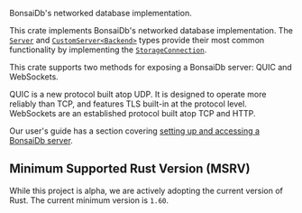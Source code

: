 BonsaiDb's networked database implementation.

This crate implements BonsaiDb's networked database implementation. The
[`Server`](crate::Server) and [`CustomServer<Backend>`](crate::CustomServer)
types provide their most common functionality by implementing the
[`StorageConnection`](::bonsaidb_core::connection::StorageConnection).

This crate supports two methods for exposing a BonsaiDb server: QUIC and
WebSockets.

QUIC is a new protocol built atop UDP. It is designed to operate more
reliably than TCP, and features TLS built-in at the protocol level.
WebSockets are an established protocol built atop TCP and HTTP.

Our user's guide has a section covering [setting up and accessing a BonsaiDb
server](https://dev.bonsaidb.io/main/guide/integration/server.html).

## Minimum Supported Rust Version (MSRV)

While this project is alpha, we are actively adopting the current version of
Rust. The current minimum version is `1.60`.
